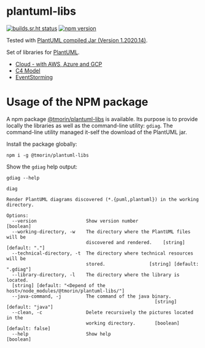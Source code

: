 # plantuml-libs


[![builds.sr.ht status](https://builds.sr.ht/~tmorin/plantuml-libs/commits/main.yml.svg)](https://builds.sr.ht/~tmorin/plantuml-libs/commits/main.yml?)
[![npm version](https://badge.fury.io/js/%40tmorin%2Fplantuml-libs.svg)](https://badge.fury.io/js/%40tmorin%2Fplantuml-libs)

Tested with [PlantUML compiled Jar (Version 1.2020.14)](https://plantuml.com/download).

Set of libraries for [PlantUML](http://plantuml.com).

- [Cloud - with AWS, Azure and GCP](cloud/README.md)
- [C4 Model](c4model/README.md)
- [EventStorming](eventstorming/README.md)

# Usage of the NPM package

A npm package [@tmorin/plantuml-libs](https://www.npmjs.com/package/@tmorin/plantuml-libs) is available.
Its purpose is to provide locally the libraries as well as the command-line utility: `gdiag`.
The command-line utility managed it-self the download of the PlantUML jar.

Install the package globally:
```shell script
npm i -g @tmorin/plantuml-libs
```

Show the `gdiag` help output:
```shell script
gdiag --help
```

```text
diag

Render PlantUML diagrams discovered (*.{puml,plantuml}) in the working
directory.

Options:
  --version                  Show version number                       [boolean]
  --working-directory, -w    The directory where the PlantUML files will be
                             discovered and rendered.    [string] [default: "."]
  --technical-directory, -t  The directory where technical resources will be
                             stored.                [string] [default: ".gdiag"]
  --library-directory, -l    The directory where the library is located.
  [string] [default: "<Depend of the host>/node_modules/@tmorin/plantuml-libs/"]
  --java-command, -j         The command of the java binary.
                                                      [string] [default: "java"]
  --clean, -c                Delete recursively the pictures located in the
                             working directory.       [boolean] [default: false]
  --help                     Show help                                 [boolean]
```